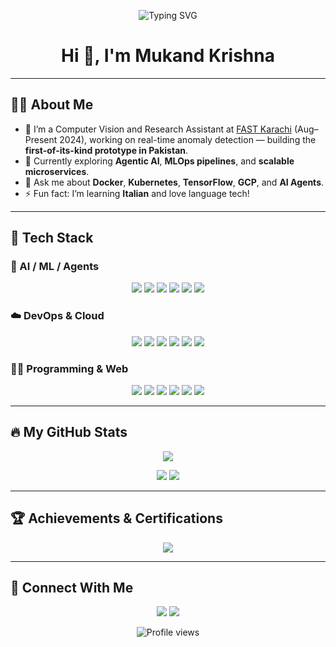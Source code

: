 <!-- Lightweight Animated Header -->
<p align="center">
  <img src="https://readme-typing-svg.demolab.com?font=Exo+2&weight=800&size=32&pause=1000&center=true&vCenter=true&width=500&lines=CS+Enthusiast;Research+Assistant;Dev+|+Learner+|+Maker" alt="Typing SVG"/>
</p>

<h1 align="center">Hi 👋, I'm Mukand Krishna</h1>

---

## 🙋‍♂️ About Me

- 🔭 I’m a Computer Vision and Research Assistant at [FAST Karachi](https://www.nu.edu.pk/) (Aug–Present 2024), working on real-time anomaly detection — building the **first-of-its-kind prototype in Pakistan**.  
- 🌱 Currently exploring **Agentic AI**, **MLOps pipelines**, and **scalable microservices**.  
- 💬 Ask me about **Docker**, **Kubernetes**, **TensorFlow**, **GCP**, and **AI Agents**.  
- ⚡ Fun fact: I’m learning **Italian** and love language tech!

---

## 🚀 Tech Stack

### 🤖 AI / ML / Agents

<p align="center">
  <img src="https://img.shields.io/badge/TensorFlow-FC7300?style=for-the-badge&logo=tensorflow&logoColor=white" />
  <img src="https://img.shields.io/badge/PyTorch-EE4C2C?style=for-the-badge&logo=pytorch&logoColor=white" />
  <img src="https://img.shields.io/badge/OpenCV-5C3EE8?style=for-the-badge&logo=opencv&logoColor=white" />
  <img src="https://img.shields.io/badge/HuggingFace-FFD21F?style=for-the-badge&logo=huggingface&logoColor=black" />
  <img src="https://img.shields.io/badge/LangChain-000000?style=for-the-badge&logo=langchain&logoColor=white" />
  <img src="https://img.shields.io/badge/LLM Agents-6D5ACA?style=for-the-badge" />
</p>

### ☁️ DevOps & Cloud

<p align="center">
  <img src="https://img.shields.io/badge/Docker-2496ED?style=for-the-badge&logo=docker&logoColor=white" />
  <img src="https://img.shields.io/badge/Kubernetes-326CE5?style=for-the-badge&logo=kubernetes&logoColor=white" />
  <img src="https://img.shields.io/badge/GCP-4285F4?style=for-the-badge&logo=googlecloud&logoColor=white" />
  <img src="https://img.shields.io/badge/CI/CD-GitHub_Actions-2088FF?style=for-the-badge&logo=github-actions&logoColor=white" />
  <img src="https://img.shields.io/badge/Kafka-231F20?style=for-the-badge&logo=apachekafka&logoColor=white" />
  <img src="https://img.shields.io/badge/FastAPI-009688?style=for-the-badge&logo=fastapi&logoColor=white" />
</p>

### 👨‍💻 Programming & Web

<p align="center">
  <img src="https://img.shields.io/badge/Python-3670A0?style=for-the-badge&logo=python&logoColor=white" />
  <img src="https://img.shields.io/badge/C++-00599C?style=for-the-badge&logo=c%2B%2B&logoColor=white" />
  <img src="https://img.shields.io/badge/HTML5-E34F26?style=for-the-badge&logo=html5&logoColor=white" />
  <img src="https://img.shields.io/badge/CSS3-1572B6?style=for-the-badge&logo=css3&logoColor=white" />
  <img src="https://img.shields.io/badge/JavaScript-F7DF1E?style=for-the-badge&logo=javascript&logoColor=black" />
  <img src="https://img.shields.io/badge/React-61DAFB?style=for-the-badge&logo=react&logoColor=black" />
</p>

---

## 🔥 My GitHub Stats

<p align="center">
  <img src="https://github-profile-summary-cards.vercel.app/api/cards/profile-details?username=MukandKrishna&theme=vue" />
</p>
<p align="center">
  <img src="https://github-readme-stats.vercel.app/api?username=MukandKrishna&show_icons=true&theme=vue" />
  <img src="https://github-readme-stats.vercel.app/api/top-langs/?username=MukandKrishna&layout=compact&theme=vue" />
</p>

---

## 🏆 Achievements & Certifications

<p align="center">
  <img src="https://github-profile-trophy.vercel.app/?username=MukandKrishna&theme=radical&no-frame=true" />
</p>

---

## 🤝 Connect With Me

<p align="center">
  <a href="https://www.linkedin.com/in/beingkrishna"><img src="https://img.shields.io/badge/LinkedIn-BeingKrishna-blue?style=for-the-badge" /></a>
  <a href="mailto:mukandrathi111@gmail.com"><img src="https://img.shields.io/badge/Email-youremail%40example.com-red?style=for-the-badge" /></a>
</p>

<p align="center">
  <img src="https://komarev.com/ghpvc/?username=MukandKrishna&style=flat-square&color=brightgreen" alt="Profile views"/>
</p>
